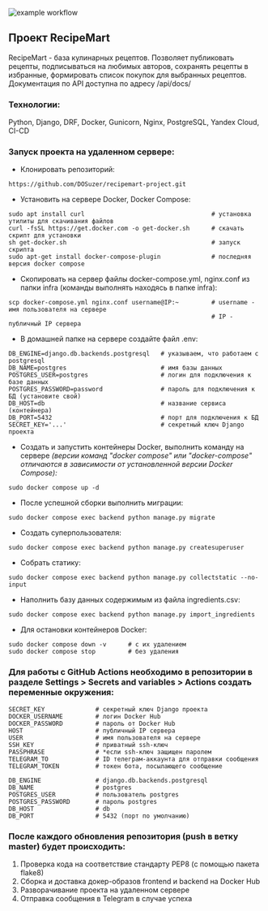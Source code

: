 ![example workflow](https://github.com/dosuzer/recipemart-project/actions/workflows/foodgram-project-react.yml/badge.svg)

## Проект RecipeMart
RecipeMart - база кулинарных рецептов. Позволяет публиковать рецепты, подписываться на любимых авторов, сохранять рецепты в избранные, формировать список покупок для выбранных рецептов.
Документация по API доступна по адресу /api/docs/

### Технологии:
Python, Django, DRF, Docker, Gunicorn, Nginx, PostgreSQL, Yandex Cloud, CI-CD

### Запуск проекта на удаленном сервере:

- Клонировать репозиторий:
```
https://github.com/DOSuzer/recipemart-project.git
```

- Установить на сервере Docker, Docker Compose:

```
sudo apt install curl                                   # установка утилиты для скачивания файлов
curl -fsSL https://get.docker.com -o get-docker.sh      # скачать скрипт для установки
sh get-docker.sh                                        # запуск скрипта
sudo apt-get install docker-compose-plugin              # последняя версия docker compose
```

- Скопировать на сервер файлы docker-compose.yml, nginx.conf из папки infra (команды выполнять находясь в папке infra):

```
scp docker-compose.yml nginx.conf username@IP:~         # username - имя пользователя на сервере
                                                        # IP - публичный IP сервера
```

- В домашней папке на сервере создайте файл .env:

```
DB_ENGINE=django.db.backends.postgresql   # указываем, что работаем с postgresql
DB_NAME=postgres                          # имя базы данных
POSTGRES_USER=postgres                    # логин для подключения к базе данных
POSTGRES_PASSWORD=password                # пароль для подключения к БД (установите свой)
DB_HOST=db                                # название сервиса (контейнера)
DB_PORT=5432                              # порт для подключения к БД
SECRET_KEY='...'                          # секретный ключ Django проекта
```

- Создать и запустить контейнеры Docker, выполнить команду на сервере
*(версии команд "docker compose" или "docker-compose" отличаются в зависимости от установленной версии Docker Compose):*
```
sudo docker compose up -d
```

- После успешной сборки выполнить миграции:
```
sudo docker compose exec backend python manage.py migrate
```

- Создать суперпользователя:
```
sudo docker compose exec backend python manage.py createsuperuser
```

- Собрать статику:
```
sudo docker compose exec backend python manage.py collectstatic --no-input
```

- Наполнить базу данных содержимым из файла ingredients.csv:
```
sudo docker compose exec backend python manage.py import_ingredients
```

- Для остановки контейнеров Docker:
```
sudo docker compose down -v      # с их удалением
sudo docker compose stop         # без удаления
```
### Для работы с GitHub Actions необходимо в репозитории в разделе Settings > Secrets and variables > Actions создать переменные окружения:
```
SECRET_KEY              # секретный ключ Django проекта
DOCKER_USERNAME         # логин Docker Hub
DOCKER_PASSWORD         # пароль от Docker Hub
HOST                    # публичный IP сервера
USER                    # имя пользователя на сервере
SSH_KEY                 # приватный ssh-ключ
PASSPHRASE              # *если ssh-ключ защищен паролем
TELEGRAM_TO             # ID телеграм-аккаунта для отправки сообщения
TELEGRAM_TOKEN          # токен бота, посылающего сообщение

DB_ENGINE               # django.db.backends.postgresql
DB_NAME                 # postgres
POSTGRES_USER           # пользователь postgres
POSTGRES_PASSWORD       # пароль postgres
DB_HOST                 # db
DB_PORT                 # 5432 (порт по умолчанию)
```
### После каждого обновления репозитория (push в ветку master) будет происходить:

1. Проверка кода на соответствие стандарту PEP8 (с помощью пакета flake8)
2. Сборка и доставка докер-образов frontend и backend на Docker Hub
3. Разворачивание проекта на удаленном сервере
4. Отправка сообщения в Telegram в случае успеха
